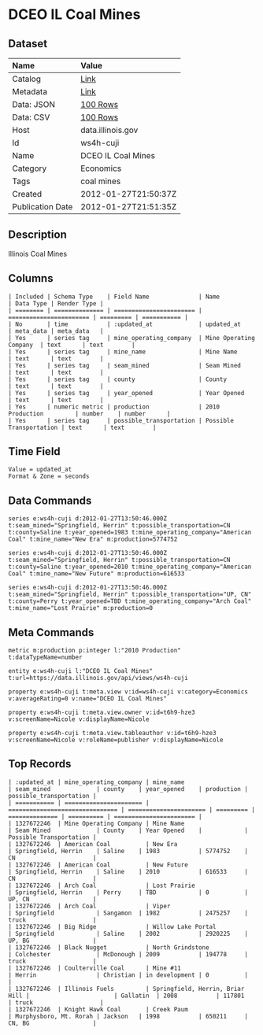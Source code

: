 # DCEO IL Coal Mines

## Dataset

| Name | Value |
| :--- | :---- |
| Catalog | [Link](https://catalog.data.gov/dataset/dceo-il-coal-mines-c2410) |
| Metadata | [Link](https://data.illinois.gov/api/views/ws4h-cuji) |
| Data: JSON | [100 Rows](https://data.illinois.gov/api/views/ws4h-cuji/rows.json?max_rows=100) |
| Data: CSV | [100 Rows](https://data.illinois.gov/api/views/ws4h-cuji/rows.csv?max_rows=100) |
| Host | data.illinois.gov |
| Id | ws4h-cuji |
| Name | DCEO IL Coal Mines |
| Category | Economics |
| Tags | coal mines |
| Created | 2012-01-27T21:50:37Z |
| Publication Date | 2012-01-27T21:51:35Z |

## Description

Illinois Coal Mines

## Columns

```ls
| Included | Schema Type    | Field Name              | Name                    | Data Type | Render Type |
| ======== | ============== | ======================= | ======================= | ========= | =========== |
| No       | time           | :updated_at             | updated_at              | meta_data | meta_data   |
| Yes      | series tag     | mine_operating_company  | Mine Operating Company  | text      | text        |
| Yes      | series tag     | mine_name               | Mine Name               | text      | text        |
| Yes      | series tag     | seam_mined              | Seam Mined              | text      | text        |
| Yes      | series tag     | county                  | County                  | text      | text        |
| Yes      | series tag     | year_opened             | Year Opened             | text      | text        |
| Yes      | numeric metric | production              | 2010 Production         | number    | number      |
| Yes      | series tag     | possible_transportation | Possible Transportation | text      | text        |
```

## Time Field

```ls
Value = updated_at
Format & Zone = seconds
```

## Data Commands

```ls
series e:ws4h-cuji d:2012-01-27T13:50:46.000Z t:seam_mined="Springfield, Herrin" t:possible_transportation=CN t:county=Saline t:year_opened=1983 t:mine_operating_company="American Coal" t:mine_name="New Era" m:production=5774752

series e:ws4h-cuji d:2012-01-27T13:50:46.000Z t:seam_mined="Springfield, Herrin" t:possible_transportation=CN t:county=Saline t:year_opened=2010 t:mine_operating_company="American Coal" t:mine_name="New Future" m:production=616533

series e:ws4h-cuji d:2012-01-27T13:50:46.000Z t:seam_mined="Springfield, Herrin" t:possible_transportation="UP, CN" t:county=Perry t:year_opened=TBD t:mine_operating_company="Arch Coal" t:mine_name="Lost Prairie" m:production=0
```

## Meta Commands

```ls
metric m:production p:integer l:"2010 Production" t:dataTypeName=number

entity e:ws4h-cuji l:"DCEO IL Coal Mines" t:url=https://data.illinois.gov/api/views/ws4h-cuji

property e:ws4h-cuji t:meta.view v:id=ws4h-cuji v:category=Economics v:averageRating=0 v:name="DCEO IL Coal Mines"

property e:ws4h-cuji t:meta.view.owner v:id=t6h9-hze3 v:screenName=Nicole v:displayName=Nicole

property e:ws4h-cuji t:meta.view.tableauthor v:id=t6h9-hze3 v:screenName=Nicole v:roleName=publisher v:displayName=Nicole
```

## Top Records

```ls
| :updated_at | mine_operating_company | mine_name                       | seam_mined             | county    | year_opened    | production | possible_transportation | 
| =========== | ====================== | =============================== | ====================== | ========= | ============== | ========== | ======================= | 
| 1327672246  | Mine Operating Company | Mine Name                       | Seam Mined             | County    | Year Opened    |            | Possible Transportation | 
| 1327672246  | American Coal          | New Era                         | Springfield, Herrin    | Saline    | 1983           | 5774752    | CN                      | 
| 1327672246  | American Coal          | New Future                      | Springfield, Herrin    | Saline    | 2010           | 616533     | CN                      | 
| 1327672246  | Arch Coal              | Lost Prairie                    | Springfield, Herrin    | Perry     | TBD            | 0          | UP, CN                  | 
| 1327672246  | Arch Coal              | Viper                           | Springfield            | Sangamon  | 1982           | 2475257    | truck                   | 
| 1327672246  | Big Ridge              | Willow Lake Portal              | Springfield            | Saline    | 2002           | 2920225    | UP, BG                  | 
| 1327672246  | Black Nugget           | North Grindstone                | Colchester             | McDonough | 2009           | 194778     | truck                   | 
| 1327672246  | Coulterville Coal      | Mine #11                        | Herrin                 | Christian | in development | 0          |                         | 
| 1327672246  | Illinois Fuels         | Springfield, Herrin, Briar Hill |                        | Gallatin  | 2008           | 117801     | truck                   | 
| 1327672246  | Knight Hawk Coal       | Creek Paum                      | Murphysboro, Mt. Rorah | Jackson   | 1998           | 650211     | CN, BG                  | 
```